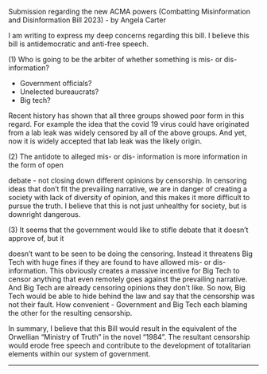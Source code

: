 Submission regarding the new ACMA powers (Combatting Misinformation and Disinformation
Bill 2023) - by Angela Carter

I am writing to express my deep concerns regarding this bill. I believe this bill is antidemocratic
and anti-free speech.

(1) Who is going to be the arbiter of whether something is mis- or dis-information?

- Government officials?
- Unelected bureaucrats?
- Big tech?

Recent history has shown that all three groups showed poor form in this regard. For example the idea that the covid 19 virus could have originated from a lab leak was widely censored by all
of the above groups. And yet, now it is widely accepted that lab leak was the likely origin.

(2) The antidote to alleged mis- or dis- information is more information in the form of open

debate - not closing down different opinions by censorship. In censoring ideas that don’t
fit the prevailing narrative, we are in danger of creating a society with lack of diversity of
opinion, and this makes it more difficult to pursue the truth. I believe that this is not just
unhealthy for society, but is downright dangerous.

(3) It seems that the government would like to stifle debate that it doesn’t approve of, but it

doesn’t want to be seen to be doing the censoring. Instead it threatens Big Tech with
huge fines if they are found to have allowed mis- or dis- information. This obviously
creates a massive incentive for Big Tech to censor anything that even remotely goes
against the prevailing narrative. And Big Tech are already censoring opinions they don’t
like. So now, Big Tech would be able to hide behind the law and say that the censorship
was not their fault. How convenient - Government and Big Tech each blaming the other
for the resulting censorship.

In summary, I believe that this Bill would result in the equivalent of the Orwellian “Ministry of
Truth” in the novel “1984”. The resultant censorship would erode free speech and contribute to
the development of totalitarian elements within our system of government.


-----

